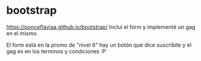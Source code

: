 # bootstrap
https://ponceflaviaa.github.io/bootstrap/
Incluí el form y implementé un gag en el mismo.

El form está en la promo de "nivel 6" hay un botón que dice suscribite
y el gag es en los terminos y condiciones :P
